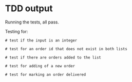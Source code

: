 # TDD output 

Running the tests, all pass.

Testing for:

	# test if the input is an integer

    # test for an order id that does not exist in both lists

    # test if there are orders added to the list

    # test for adding of a new order

    # test for marking an order delivered

